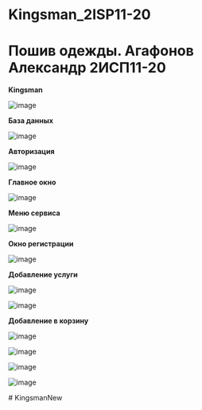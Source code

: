 # Kingsman_2ISP11-20 

<h1> Пошив одежды. Агафонов Александр 2ИСП11-20 </h1>

<b> Kingsman </b>

![image](https://user-images.githubusercontent.com/131613999/235535560-58cd9941-9db7-4e18-9aea-31b92f662f3b.png)


<b> База данных </b>

![image](https://user-images.githubusercontent.com/131613999/235535747-cf49fccf-1adb-4dad-b842-a1dc8df31a42.png)

<b> Авторизация </b>

![image](https://user-images.githubusercontent.com/131613999/235536551-43732d7a-c0fb-4a32-a92c-6fb13fa742ea.png)

<b> Главное окно </b>

![image](https://user-images.githubusercontent.com/131613999/235536619-5a8b5852-bf2f-466d-a220-e2acd4aa89ba.png)

<b> Меню сервиса </b>

![image](https://user-images.githubusercontent.com/131613999/235536668-785234ef-3b91-4d34-a0a3-ddf59c0c25be.png)

<b> Окно регистрации </b>

![image](https://user-images.githubusercontent.com/131613999/235536810-8f87c133-fbab-49d0-a265-dd18d87ef54b.png)

<b> Добавление услуги </b>

![image](https://user-images.githubusercontent.com/131613999/235537180-451684bb-357e-4ff6-a9fc-fbd618ba6c55.png)

![image](https://user-images.githubusercontent.com/131613999/235537212-4fd016ba-b104-4ecb-8f57-7b558bc2a677.png)

<b> Добавление в корзину </b>

![image](https://user-images.githubusercontent.com/131613999/235538393-45f0a4a4-bfd6-446d-9dfe-7fe62ea9c803.png)

![image](https://user-images.githubusercontent.com/131613999/235538413-a95816b1-4d77-42b7-b68f-1558919af11d.png)

![image](https://user-images.githubusercontent.com/131613999/235538603-a2ddcff7-8cfa-4e24-96fa-c51bd87b28e1.png)

![image](https://user-images.githubusercontent.com/131613999/235538608-8d56cc76-a726-4003-89b8-08d799f732f0.png)


#   K i n g s m a n N e w  
 